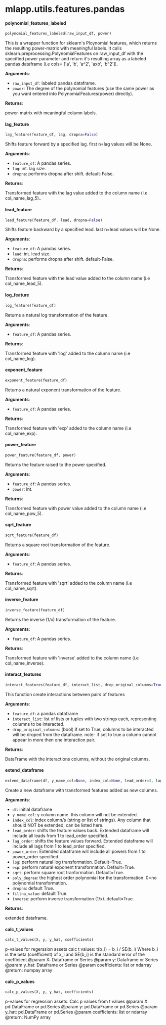 <a name="mlapp.utils.features.pandas"></a>
# mlapp.utils.features.pandas

<a name="mlapp.utils.features.pandas.polynomial_features_labeled"></a>
#### polynomial\_features\_labeled

```python
polynomial_features_labeled(raw_input_df, power)
```

This is a wrapper function for sklearn's Ploynomial features, which returns the resulting power-matrix with
meaningful labels. It calls sklearn.preprocessing.PolynomialFeatures on raw_input_df with the specified power
parameter and return it's resulting array as a labeled pandas dataframe (i.e cols= ['a', 'b', 'a^2', 'axb', 'b^2']).

**Arguments**:

- `raw_input_df`: labeled pandas dataframe.
- `power`: The degree of the polynomial features (use the same power as you want entered into
PolynomialFeatures(power) directly).

**Returns**:

power-matrix with meaningful column labels.

<a name="mlapp.utils.features.pandas.lag_feature"></a>
#### lag\_feature

```python
lag_feature(feature_df, lag, dropna=False)
```

Shifts feature forward by a specified lag. first n=lag values will be None.

**Arguments**:

- `feature_df`: A pandas series.
- `lag`: int. lag size.
- `dropna`: performs dropna after shift. default-False.

**Returns**:

Transformed feature with the lag value added to the column name (i.e col_name_lag_5)..

<a name="mlapp.utils.features.pandas.lead_feature"></a>
#### lead\_feature

```python
lead_feature(feature_df, lead, dropna=False)
```

Shifts feature backward by a specified lead. last n=lead values will be None.

**Arguments**:

- `feature_df`: A pandas series.
- `lead`: int. lead size.
- `dropna`: performs dropna after shift. default-False.

**Returns**:

Transformed feature with the lead value added to the column name (i.e col_name_lead_5).

<a name="mlapp.utils.features.pandas.log_feature"></a>
#### log\_feature

```python
log_feature(feature_df)
```

Returns a natural log transformation of the feature.

**Arguments**:

- `feature_df`: A pandas series.

**Returns**:

Transformed feature with 'log' added to the column name (i.e col_name_log).

<a name="mlapp.utils.features.pandas.exponent_feature"></a>
#### exponent\_feature

```python
exponent_feature(feature_df)
```

Returns a natural exponent transformation of the feature.

**Arguments**:

- `feature_df`: A pandas series.

**Returns**:

Transformed feature with 'exp' added to the column name (i.e col_name_exp).

<a name="mlapp.utils.features.pandas.power_feature"></a>
#### power\_feature

```python
power_feature(feature_df, power)
```

Returns the feature raised to the power specified.

**Arguments**:

- `feature_df`: A pandas series.
- `power`: int.

**Returns**:

Transformed feature with power value added to the column name (i.e col_name_pow_5).

<a name="mlapp.utils.features.pandas.sqrt_feature"></a>
#### sqrt\_feature

```python
sqrt_feature(feature_df)
```

Returns a square root transformation of the feature.

**Arguments**:

- `feature_df`: A pandas series.

**Returns**:

Transformed feature with 'sqrt' added to the column name (i.e col_name_sqrt).

<a name="mlapp.utils.features.pandas.inverse_feature"></a>
#### inverse\_feature

```python
inverse_feature(feature_df)
```

Returns the inverse (1/x) transformation of the feature.

**Arguments**:

- `feature_df`: A pandas series.

**Returns**:

Transformed feature with 'inverse' added to the column name (i.e col_name_inverse).

<a name="mlapp.utils.features.pandas.interact_features"></a>
#### interact\_features

```python
interact_features(feature_df, interact_list, drop_original_columns=True)
```

This function create interactions between pairs of features

**Arguments**:

- `feature_df`: a pandas dataframe
- `interact_list`: list of lists or tuples with two strings each, representing columns to be interacted.
- `drop_original_columns`: (bool) if set to True, columns to be interacted will be droped from the dataframe. note-
if set to true a column cannot appear in more then one interaction pair.

**Returns**:

DataFrame with the interactions columns, without the original columns.

<a name="mlapp.utils.features.pandas.extend_dataframe"></a>
#### extend\_dataframe

```python
extend_dataframe(df, y_name_col=None, index_col=None, lead_order=3, lag_order=3, power_order=2, log=True, exp=True, sqrt=True, poly_degree=2, dropna=False, fillna_value=0, inverse=True)
```

Create a new dataframe with transformed features added as new columns.

**Arguments**:

- `df`: initial dataframe
- `y_name_col`: y column name. this column will not be extended.
- `index_col`: index column/s (string or list of strings). Any column that should NOT be extended, can be listed here.
- `lead_order`: shifts the feature values back. Extended dataframe will include all leads from 1 to lead_order specified.
- `lag_order`: shifts the feature values forward. Extended dataframe will include all lags from 1 to lead_order specified.
- `power_order`: Extended dataframe will include all powers from 1 to power_order specified.
- `log`: perform natural log transformation. Default=True.
- `exp`: perform natural exponent transformation. Default=True.
- `sqrt`: perform square root tranformation. Default=True.
- `poly_degree`: the highest order polynomial for the transformation. 0=no polynomial transformation.
- `dropna`: default True.
- `fillna_value`: default True.
- `inverse`: perform inverse transformation (1/x). default=True.

**Returns**:

extended dataframe.

<a name="mlapp.utils.features.pandas.calc_t_values"></a>
#### calc\_t\_values

```python
calc_t_values(X, y, y_hat, coefficients)
```

p-values for regerssion assets
calc t values: t(b_i) = b_i / SE(b_i)
Where b_i is the beta (coefficient) of x_i
and SE(b_i) is the standard error of the coefficient
@param X: Dataframe or Series
@param y: Dataframe or Series
@param y_hat: Dataframe or Series
@param coefficients: list or ndarray
@return: numpay array

<a name="mlapp.utils.features.pandas.calc_p_values"></a>
#### calc\_p\_values

```python
calc_p_values(X, y, y_hat, coefficients)
```

p-values for regression assets. Calc p values from t values
@param X: pd.DataFrame or pd.Series
@param y: pd.DataFrame or pd.Series
@param y_hat: pd.DataFrame or pd.Series
@param coefficients: list or ndarray
@return: NumPy array

